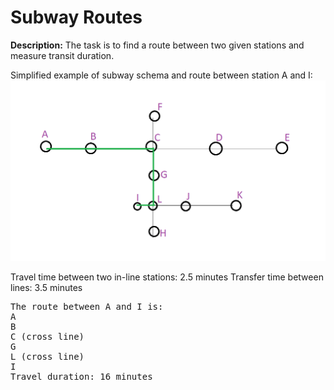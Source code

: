 # Subway Routes

**Description:** The task is to find a route between two given stations and measure transit duration.

Simplified example of subway schema and route between station A and I:
![Example](assets/example.png)

Travel time between two in-line stations: 2.5 minutes
Transfer time between lines: 3.5 minutes

<pre>
The route between A and I is:
A
B
C (cross line)
G
L (cross line)
I
Travel duration: 16 minutes
</pre>
